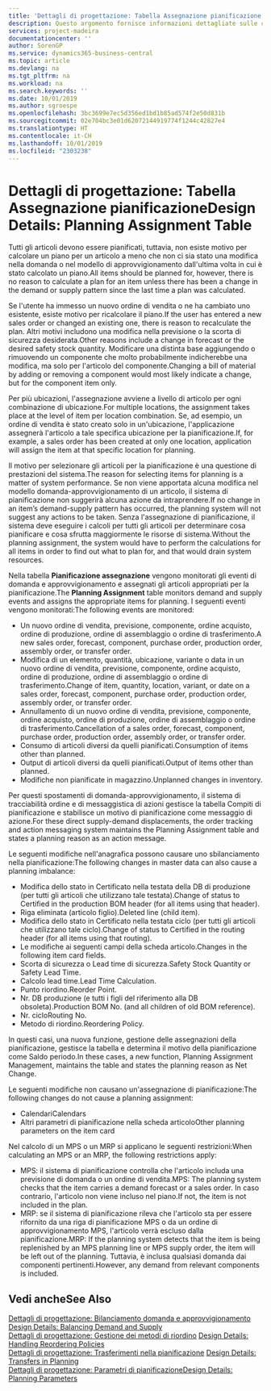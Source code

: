 ```yaml
---
title: 'Dettagli di progettazione: Tabella Assegnazione pianificazione | Microsoft Docs'
description: Questo argomento fornisce informazioni dettagliate sulle conseguenze relative alla modifica del metodo di pianificazione per un articolo.
services: project-madeira
documentationcenter: ''
author: SorenGP
ms.service: dynamics365-business-central
ms.topic: article
ms.devlang: na
ms.tgt_pltfrm: na
ms.workload: na
ms.search.keywords: ''
ms.date: 10/01/2019
ms.author: sgroespe
ms.openlocfilehash: 3bc3699e7ec5d356ed1bd1b85ad574f2e50d831b
ms.sourcegitcommit: 02e704bc3e01d62072144919774f1244c42827e4
ms.translationtype: HT
ms.contentlocale: it-CH
ms.lasthandoff: 10/01/2019
ms.locfileid: "2303238"
---
```

# <a name="design-details-planning-assignment-table"></a><span data-ttu-id="f0267-103">Dettagli di progettazione: Tabella Assegnazione pianificazione</span><span class="sxs-lookup"><span data-stu-id="f0267-103">Design Details: Planning Assignment Table</span></span>
<span data-ttu-id="f0267-104">Tutti gli articoli devono essere pianificati, tuttavia, non esiste motivo per calcolare un piano per un articolo a meno che non ci sia stato una modifica nella domanda o nel modello di approvvigionamento dall'ultima volta in cui è stato calcolato un piano.</span><span class="sxs-lookup"><span data-stu-id="f0267-104">All items should be planned for, however, there is no reason to calculate a plan for an item unless there has been a change in the demand or supply pattern since the last time a plan was calculated.</span></span>  

<span data-ttu-id="f0267-105">Se l'utente ha immesso un nuovo ordine di vendita o ne ha cambiato uno esistente, esiste motivo per ricalcolare il piano.</span><span class="sxs-lookup"><span data-stu-id="f0267-105">If the user has entered a new sales order or changed an existing one, there is reason to recalculate the plan.</span></span> <span data-ttu-id="f0267-106">Altri motivi includono una modifica nella previsione o la scorta di sicurezza desiderata.</span><span class="sxs-lookup"><span data-stu-id="f0267-106">Other reasons include a change in forecast or the desired safety stock quantity.</span></span> <span data-ttu-id="f0267-107">Modificare una distinta base aggiungendo o rimuovendo un componente che molto probabilmente indicherebbe una modifica, ma solo per l'articolo del componente.</span><span class="sxs-lookup"><span data-stu-id="f0267-107">Changing a bill of material by adding or removing a component would most likely indicate a change, but for the component item only.</span></span>  

<span data-ttu-id="f0267-108">Per più ubicazioni, l'assegnazione avviene a livello di articolo per ogni combinazione di ubicazione.</span><span class="sxs-lookup"><span data-stu-id="f0267-108">For multiple locations, the assignment takes place at the level of item per location combination.</span></span> <span data-ttu-id="f0267-109">Se, ad esempio, un ordine di vendita è stato creato solo in un'ubicazione, l'applicazione assegnerà l'articolo a tale specifica ubicazione per la pianificazione.</span><span class="sxs-lookup"><span data-stu-id="f0267-109">If, for example, a sales order has been created at only one location, application will assign the item at that specific location for planning.</span></span>  

<span data-ttu-id="f0267-110">Il motivo per selezionare gli articoli per la pianificazione è una questione di prestazioni del sistema.</span><span class="sxs-lookup"><span data-stu-id="f0267-110">The reason for selecting items for planning is a matter of system performance.</span></span> <span data-ttu-id="f0267-111">Se non viene apportata alcuna modifica nel modello domanda-approvvigionamento di un articolo, il sistema di pianificazione non suggerirà alcuna azione da intraprendere.</span><span class="sxs-lookup"><span data-stu-id="f0267-111">If no change in an item’s demand-supply pattern has occurred, the planning system will not suggest any actions to be taken.</span></span> <span data-ttu-id="f0267-112">Senza l'assegnazione di pianificazione, il sistema deve eseguire i calcoli per tutti gli articoli per determinare cosa pianificare e cosa sfrutta maggiormente le risorse di sistema.</span><span class="sxs-lookup"><span data-stu-id="f0267-112">Without the planning assignment, the system would have to perform the calculations for all items in order to find out what to plan for, and that would drain system resources.</span></span>  

<span data-ttu-id="f0267-113">Nella tabella **Pianificazione assegnazione** vengono monitorati gli eventi di domanda e approvvigionamento e assegnati gli articoli appropriati per la pianificazione.</span><span class="sxs-lookup"><span data-stu-id="f0267-113">The **Planning Assignment** table monitors demand and supply events and assigns the appropriate items for planning.</span></span> <span data-ttu-id="f0267-114">I seguenti eventi vengono monitorati:</span><span class="sxs-lookup"><span data-stu-id="f0267-114">The following events are monitored:</span></span>  

* <span data-ttu-id="f0267-115">Un nuovo ordine di vendita, previsione, componente, ordine acquisto, ordine di produzione, ordine di assemblaggio o ordine di trasferimento.</span><span class="sxs-lookup"><span data-stu-id="f0267-115">A new sales order, forecast, component, purchase order, production order, assembly order, or transfer order.</span></span>  
* <span data-ttu-id="f0267-116">Modifica di un elemento, quantità, ubicazione, variante o data in un nuovo ordine di vendita, previsione, componente, ordine acquisto, ordine di produzione, ordine di assemblaggio o ordine di trasferimento.</span><span class="sxs-lookup"><span data-stu-id="f0267-116">Change of item, quantity, location, variant, or date on a sales order, forecast, component, purchase order, production order, assembly order, or transfer order.</span></span>  
* <span data-ttu-id="f0267-117">Annullamento di un nuovo ordine di vendita, previsione, componente, ordine acquisto, ordine di produzione, ordine di assemblaggio o ordine di trasferimento.</span><span class="sxs-lookup"><span data-stu-id="f0267-117">Cancellation of a sales order, forecast, component, purchase order, production order, assembly order, or transfer order.</span></span>  
* <span data-ttu-id="f0267-118">Consumo di articoli diversi da quelli pianificati.</span><span class="sxs-lookup"><span data-stu-id="f0267-118">Consumption of items other than planned.</span></span>  
* <span data-ttu-id="f0267-119">Output di articoli diversi da quelli pianificati.</span><span class="sxs-lookup"><span data-stu-id="f0267-119">Output of items other than planned.</span></span>  
* <span data-ttu-id="f0267-120">Modifiche non pianificate in magazzino.</span><span class="sxs-lookup"><span data-stu-id="f0267-120">Unplanned changes in inventory.</span></span>  

<span data-ttu-id="f0267-121">Per questi spostamenti di domanda-approvvigionamento, il sistema di tracciabilità ordine e di messaggistica di azioni gestisce la tabella Compiti di pianificazione e stabilisce un motivo di pianificazione come messaggio di azione.</span><span class="sxs-lookup"><span data-stu-id="f0267-121">For these direct supply-demand displacements, the order tracking and action messaging system maintains the Planning Assignment table and states a planning reason as an action message.</span></span>  

<span data-ttu-id="f0267-122">Le seguenti modifiche nell'anagrafica possono causare uno sbilanciamento nella pianificazione:</span><span class="sxs-lookup"><span data-stu-id="f0267-122">The following changes in master data can also cause a planning imbalance:</span></span>  

* <span data-ttu-id="f0267-123">Modifica dello stato in Certificato nella testata della DB di produzione (per tutti gli articoli che utilizzano tale testata).</span><span class="sxs-lookup"><span data-stu-id="f0267-123">Change of status to Certified in the production BOM header (for all items using that header).</span></span>  
* <span data-ttu-id="f0267-124">Riga eliminata (articolo figlio).</span><span class="sxs-lookup"><span data-stu-id="f0267-124">Deleted line (child item).</span></span>  
* <span data-ttu-id="f0267-125">Modifica dello stato in Certificato nella testata ciclo (per tutti gli articoli che utilizzano tale ciclo).</span><span class="sxs-lookup"><span data-stu-id="f0267-125">Change of status to Certified in the routing header (for all items using that routing).</span></span>  
* <span data-ttu-id="f0267-126">Le modifiche ai seguenti campi della scheda articolo.</span><span class="sxs-lookup"><span data-stu-id="f0267-126">Changes in the following item card fields.</span></span>  
* <span data-ttu-id="f0267-127">Scorta di sicurezza o Lead time di sicurezza.</span><span class="sxs-lookup"><span data-stu-id="f0267-127">Safety Stock Quantity or Safety Lead Time.</span></span>  
* <span data-ttu-id="f0267-128">Calcolo lead time.</span><span class="sxs-lookup"><span data-stu-id="f0267-128">Lead Time Calculation.</span></span>  
* <span data-ttu-id="f0267-129">Punto riordino.</span><span class="sxs-lookup"><span data-stu-id="f0267-129">Reorder Point.</span></span>  
* <span data-ttu-id="f0267-130">Nr. DB produzione (e tutti i figli del riferimento alla DB obsoleta).</span><span class="sxs-lookup"><span data-stu-id="f0267-130">Production BOM No. (and all children of old BOM reference).</span></span>  
* <span data-ttu-id="f0267-131">Nr. ciclo</span><span class="sxs-lookup"><span data-stu-id="f0267-131">Routing No.</span></span>  
* <span data-ttu-id="f0267-132">Metodo di riordino.</span><span class="sxs-lookup"><span data-stu-id="f0267-132">Reordering Policy.</span></span>  

<span data-ttu-id="f0267-133">In questi casi, una nuova funzione, gestione delle assegnazioni della pianificazione, gestisce la tabella e determina il motivo della pianificazione come Saldo periodo.</span><span class="sxs-lookup"><span data-stu-id="f0267-133">In these cases, a new function, Planning Assignment Management, maintains the table and states the planning reason as Net Change.</span></span>  

<span data-ttu-id="f0267-134">Le seguenti modifiche non causano un'assegnazione di pianificazione:</span><span class="sxs-lookup"><span data-stu-id="f0267-134">The following changes do not cause a planning assignment:</span></span>  

* <span data-ttu-id="f0267-135">Calendari</span><span class="sxs-lookup"><span data-stu-id="f0267-135">Calendars</span></span>  
* <span data-ttu-id="f0267-136">Altri parametri di pianificazione nella scheda articolo</span><span class="sxs-lookup"><span data-stu-id="f0267-136">Other planning parameters on the item card</span></span>  

<span data-ttu-id="f0267-137">Nel calcolo di un MPS o un MRP si applicano le seguenti restrizioni:</span><span class="sxs-lookup"><span data-stu-id="f0267-137">When calculating an MPS or an MRP, the following restrictions apply:</span></span>  

* <span data-ttu-id="f0267-138">MPS: il sistema di pianificazione controlla che l'articolo includa una previsione di domanda o un ordine di vendita.</span><span class="sxs-lookup"><span data-stu-id="f0267-138">MPS: The planning system checks that the item carries a demand forecast or a sales order.</span></span> <span data-ttu-id="f0267-139">In caso contrario, l'articolo non viene incluso nel piano.</span><span class="sxs-lookup"><span data-stu-id="f0267-139">If not, the item is not included in the plan.</span></span>  
* <span data-ttu-id="f0267-140">MRP: se il sistema di pianificazione rileva che l'articolo sta per essere rifornito da una riga di pianificazione MPS o da un ordine di approvvigionamento MPS, l'articolo verrà escluso dalla pianificazione.</span><span class="sxs-lookup"><span data-stu-id="f0267-140">MRP: If the planning system detects that the item is being replenished by an MPS planning line or MPS supply order, the item will be left out of the planning.</span></span> <span data-ttu-id="f0267-141">Tuttavia, è inclusa qualsiasi domanda dai componenti pertinenti.</span><span class="sxs-lookup"><span data-stu-id="f0267-141">However, any demand from relevant components is included.</span></span>  

## <a name="see-also"></a><span data-ttu-id="f0267-142">Vedi anche</span><span class="sxs-lookup"><span data-stu-id="f0267-142">See Also</span></span>  
<span data-ttu-id="f0267-143">[Dettagli di progettazione: Bilanciamento domanda e approvvigionamento](design-details-balancing-demand-and-supply.md) </span><span class="sxs-lookup"><span data-stu-id="f0267-143">[Design Details: Balancing Demand and Supply](design-details-balancing-demand-and-supply.md) </span></span>  
<span data-ttu-id="f0267-144">[Dettagli di progettazione: Gestione dei metodi di riordino](design-details-handling-reordering-policies.md) </span><span class="sxs-lookup"><span data-stu-id="f0267-144">[Design Details: Handling Reordering Policies](design-details-handling-reordering-policies.md) </span></span>  
<span data-ttu-id="f0267-145">[Dettagli di progettazione: Trasferimenti nella pianificazione](design-details-transfers-in-planning.md) </span><span class="sxs-lookup"><span data-stu-id="f0267-145">[Design Details: Transfers in Planning](design-details-transfers-in-planning.md) </span></span>  
[<span data-ttu-id="f0267-146">Dettagli di progettazione: Parametri di pianificazione</span><span class="sxs-lookup"><span data-stu-id="f0267-146">Design Details: Planning Parameters</span></span>](design-details-planning-parameters.md)  
